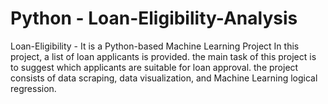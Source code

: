 # Python - Loan-Eligibility-Analysis
Loan-Eligibility - It is a Python-based Machine Learning Project
In this project, a list of loan applicants is provided. the main task of this project is to suggest which applicants are suitable for loan approval.
the project consists of data scraping, data visualization, and Machine Learning logical regression.

